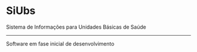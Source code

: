 # SiUbs
Sistema de Informações para Unidades Básicas de Saúde

---
Software em fase inicial de desenvolvimento

